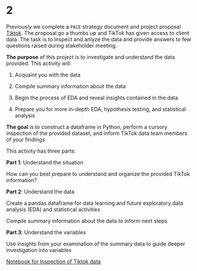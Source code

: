 # 2

Previously we complete a `PACE` strategy document and project proposal [Tiktok](../../DS-foundation/TikTok/). The proposal go a thumbs up and TikTok has given access to client data. The task is to Inspect and anlyze the data and provide answers to few questions raised during stakeholder meeting.

**The purpose** of this project is to investigate and understand the data provided. This activity will:

1. Acquaint you with the data

2. Compile summary information about the data

3. Begin the process of EDA and reveal insights contained in the data

4. Prepare you for more in-depth EDA, hypothesis testing, and statistical analysis

**The goal** is to construct a dataframe in Python, perform a cursory inspection of the provided dataset, and inform TikTok data team members of your findings.

This activity has three parts:

**Part 1**: Understand the situation

How can you best prepare to understand and organize the provided TikTok information?

**Part 2**: Understand the data

Create a pandas dataframe for data learning and future exploratory data analysis (EDA) and statistical activities

Compile summary information about the data to inform next steps

**Part 3**: Understand the variables

Use insights from your examination of the summary data to guide deeper investigation into variables

[Notebook for Inspection of Tiktok data](./TikTok_project.ipynb)
